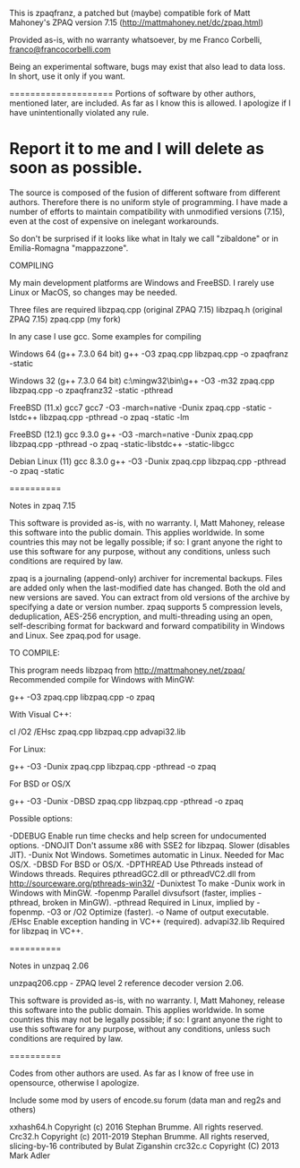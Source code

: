 This is zpaqfranz, a patched  but (maybe) compatible fork of 
Matt Mahoney's ZPAQ version 7.15 
(http://mattmahoney.net/dc/zpaq.html)

Provided as-is, with no warranty whatsoever, by me
Franco Corbelli, franco@francocorbelli.com

Being an experimental software, bugs may exist that also lead to data loss.
In short, use it only if you want.

====================
Portions of software by other authors, mentioned later, are included.
As far as I know this is allowed.
I apologize if I have unintentionally violated any rule.

Report it to me and I will delete as soon as possible.
===================

The source is composed of the fusion of different software from different authors. 
Therefore there is no uniform style of programming.
I have made a number of efforts to maintain compatibility 
with unmodified versions (7.15), 
even at the cost of expensive on inelegant workarounds.

So don't be surprised if it looks like what in Italy we call 
"zibaldone" or in Emilia-Romagna "mappazzone".

COMPILING

My main development platforms are Windows and FreeBSD.
I rarely use Linux or MacOS, so changes may be needed.

Three files are required 
libzpaq.cpp (original ZPAQ 7.15)
libzpaq.h (original ZPAQ 7.15)
zpaq.cpp (my fork)

In any case I use gcc.
Some examples for compiling

Windows 64 (g++ 7.3.0 64 bit) 
g++ -O3 zpaq.cpp libzpaq.cpp -o zpaqfranz -static 

Windows 32 (g++ 7.3.0 64 bit)
c:\mingw32\bin\g++  -O3 -m32 zpaq.cpp libzpaq.cpp -o zpaqfranz32 -static -pthread

FreeBSD (11.x) gcc7
gcc7 -O3 -march=native -Dunix zpaq.cpp -static -lstdc++ libzpaq.cpp -pthread -o zpaq -static -lm

FreeBSD (12.1) gcc 9.3.0
g++ -O3 -march=native -Dunix zpaq.cpp libzpaq.cpp -pthread -o zpaq -static-libstdc++ -static-libgcc

Debian Linux (11) gcc 8.3.0
g++ -O3 -Dunix zpaq.cpp libzpaq.cpp -pthread -o zpaq -static



==========

Notes in zpaq 7.15

  This software is provided as-is, with no warranty.
  I, Matt Mahoney, release this software into
  the public domain.   This applies worldwide.
  In some countries this may not be legally possible; if so:
  I grant anyone the right to use this software for any purpose,
  without any conditions, unless such conditions are required by law.

zpaq is a journaling (append-only) archiver for incremental backups.
Files are added only when the last-modified date has changed. Both the old
and new versions are saved. You can extract from old versions of the
archive by specifying a date or version number. zpaq supports 5
compression levels, deduplication, AES-256 encryption, and multi-threading
using an open, self-describing format for backward and forward
compatibility in Windows and Linux. See zpaq.pod for usage.

TO COMPILE:

This program needs libzpaq from http://mattmahoney.net/zpaq/
Recommended compile for Windows with MinGW:

  g++ -O3 zpaq.cpp libzpaq.cpp -o zpaq

With Visual C++:

  cl /O2 /EHsc zpaq.cpp libzpaq.cpp advapi32.lib

For Linux:

  g++ -O3 -Dunix zpaq.cpp libzpaq.cpp -pthread -o zpaq

For BSD or OS/X

  g++ -O3 -Dunix -DBSD zpaq.cpp libzpaq.cpp -pthread -o zpaq

Possible options:

  -DDEBUG    Enable run time checks and help screen for undocumented options.
  -DNOJIT    Don't assume x86 with SSE2 for libzpaq. Slower (disables JIT).
  -Dunix     Not Windows. Sometimes automatic in Linux. Needed for Mac OS/X.
  -DBSD      For BSD or OS/X.
  -DPTHREAD  Use Pthreads instead of Windows threads. Requires pthreadGC2.dll
             or pthreadVC2.dll from http://sourceware.org/pthreads-win32/
  -Dunixtest To make -Dunix work in Windows with MinGW.
  -fopenmp   Parallel divsufsort (faster, implies -pthread, broken in MinGW).
  -pthread   Required in Linux, implied by -fopenmp.
  -O3 or /O2 Optimize (faster).
  -o         Name of output executable.
  /EHsc      Enable exception handing in VC++ (required).
  advapi32.lib  Required for libzpaq in VC++.


==========

Notes in unzpaq 2.06

unzpaq206.cpp - ZPAQ level 2 reference decoder version 2.06.

  This software is provided as-is, with no warranty.
  I, Matt Mahoney, release this software into
  the public domain.   This applies worldwide.
  In some countries this may not be legally possible; if so:
  I grant anyone the right to use this software for any purpose,
  without any conditions, unless such conditions are required by law.

  
==========

Codes from other authors are used.
As far as I know of free use in opensource, 
otherwise I apologize.

Include some mod by users of encode.su forum (data man and reg2s and others)

xxhash64.h Copyright (c) 2016 Stephan Brumme. All rights reserved.
Crc32.h    Copyright (c) 2011-2019 Stephan Brumme. All rights reserved, slicing-by-16 contributed by Bulat Ziganshin
crc32c.c   Copyright (C) 2013 Mark Adler
